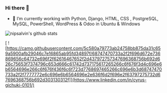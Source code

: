 ### Hi there 👋

- 🔭 I’m currently working with Python, Django, HTML, CSS , PostgreSQL, MySQL, PowerShell, WordPress & Odoo in Ubuntu & Windows

![nipsalvin's github stats](https://github-readme-stats.vercel.app/api?username=nipsalvin&count_private=true&show_icons=true&theme=synthwave)

<!--
**nipsalvin/nipsalvin** is a ✨ _special_ ✨ repository because its `README.md` (this file) appears on your GitHub profile.

Here are some ideas to get you started:
-->

<!-- 
![nipsalvin](https://raw.githubusercontent.com/github/explore/80688e429a7d4ef2fca1e82350fe8e3517d3494d/topics/terminal/terminal.png)
[nipsalvin](https://raw.githubusercontent.com/github/explore/80688e429a7d4ef2fca1e82350fe8e3517d3494d/topics/python/python.png) 
(https://raw.githubusercontent.com/github/explore/80688e429a7d4ef2fca1e82350fe8e3517d3494d/topics/git/git.png)
-->
[
![https://camo.githubusercontent.com/5c580a79773ab24758bb875da31c659a5900afb29046c7e16865ab95fd34897f/68747470733a2f2f696d672e736869656c64732e696f2f62616467652f2d437972757347696368756b692d626c75653f7374796c653d666c61742d737175617265266c6f676f3d4c696e6b6564696e266c6f676f436f6c6f723d7768697465266c696e6b3d68747470733a2f2f7777772e6c696e6b6564696e2e636f6d2f696e2f63797275732d67696368756b692d303130312f]](https://www.linkedin.com/in/cyrus-gichuki-0101/)
